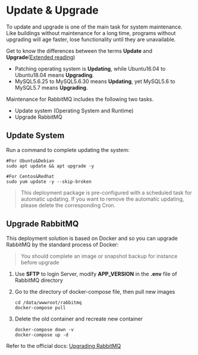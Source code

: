 # Update & Upgrade

To update and upgrade is one of the main task for system maintenance. Like buildings without maintenance for a long time, programs without upgrading will age faster, lose functionality until they are unavailable.

Get to know the differences between the terms **Update** and **Upgrade**([Extended reading](https://support.websoft9.com/docs/faq/tech-upgrade.html#update-vs-upgrade))
- Patching operating system is **Updating**, while Ubuntu16.04 to Ubuntu18.04 means **Upgrading**.
- MySQL5.6.25 to MySQL5.6.30 means **Updating**, yet MySQL5.6 to MySQL5.7 means **Upgrading**.

Maintenance for RabbitMQ includes the following two tasks.

- Update system (Operating System and Runtime) 
- Upgrade RabbitMQ

## Update System 

Run a command to complete updating the system:

``` shell
#For Ubuntu&Debian
sudo apt update && apt upgrade -y

#For Centos&Redhat
sudo yum update -y --skip-broken
```
> This deployment package is pre-configured with a scheduled task for automatic updating. If you want to remove the automatic updating, please delete the corresponding Cron.

## Upgrade RabbitMQ

This deployment solution is based on Docker and so you can upgrade RabbitMQ by the standard process of Docker:  

> You should complete an image or snapshot backup for instance before upgrade

1. Use **SFTP** to login Server, modify **APP_VERSION** in the **.env** file of RabbitMQ directory

2. Go to the directory of docker-compose file, then pull new images
   ```
   cd /data/wwwroot/rabbitmq
   docker-compose pull
   ```
3. Delete the old container and recreate new container
   ```
   docker-compose down -v
   docker-compose up -d
   ```

Refer to the official docs: [Upgrading RabbitMQ](https://www.rabbitmq.com/upgrade.html)
